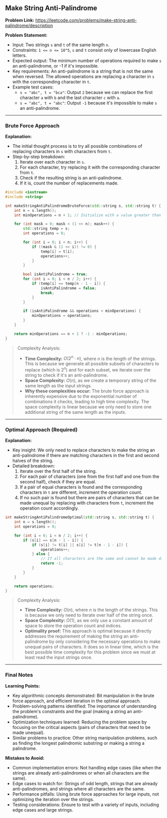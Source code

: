 ## Make String Anti-Palindrome
**Problem Link:** https://leetcode.com/problems/make-string-anti-palindrome/description

**Problem Statement:**
- Input: Two strings `s` and `t` of the same length `n`.
- Constraints: `1 <= n <= 10^5`, `s` and `t` consist only of lowercase English letters.
- Expected output: The minimum number of operations required to make `s` an anti-palindrome, or -1 if it's impossible.
- Key requirements: An anti-palindrome is a string that is not the same when reversed. The allowed operations are replacing a character in `s` with the corresponding character in `t`.
- Example test cases:
  - `s = "abc", t = "bca"`: Output `2` because we can replace the first character `a` with `b` and the last character `c` with `a`.
  - `s = "abc", t = "abc"`: Output `-1` because it's impossible to make `s` an anti-palindrome.

---

### Brute Force Approach

**Explanation:**
- The initial thought process is to try all possible combinations of replacing characters in `s` with characters from `t`.
- Step-by-step breakdown:
  1. Iterate over each character in `s`.
  2. For each character, try replacing it with the corresponding character from `t`.
  3. Check if the resulting string is an anti-palindrome.
  4. If it is, count the number of replacements made.

```cpp
#include <iostream>
#include <string>

int makeStringAntiPalindromeBruteForce(std::string s, std::string t) {
    int n = s.length();
    int minOperations = n + 1; // Initialize with a value greater than the maximum possible operations

    for (int mask = 0; mask < (1 << n); mask++) {
        std::string temp = s;
        int operations = 0;

        for (int i = 0; i < n; i++) {
            if ((mask & (1 << i)) != 0) {
                temp[i] = t[i];
                operations++;
            }
        }

        bool isAntiPalindrome = true;
        for (int i = 0; i < n / 2; i++) {
            if (temp[i] == temp[n - 1 - i]) {
                isAntiPalindrome = false;
                break;
            }
        }

        if (isAntiPalindrome && operations < minOperations) {
            minOperations = operations;
        }
    }

    return minOperations == n + 1 ? -1 : minOperations;
}
```

> Complexity Analysis:
> - **Time Complexity:** $O(2^n \cdot n)$, where $n$ is the length of the strings. This is because we generate all possible subsets of characters to replace (which is $2^n$) and for each subset, we iterate over the string to check if it's an anti-palindrome.
> - **Space Complexity:** $O(n)$, as we create a temporary string of the same length as the input strings.
> - **Why these complexities occur:** The brute force approach is inherently expensive due to the exponential number of combinations it checks, leading to high time complexity. The space complexity is linear because we only need to store one additional string of the same length as the inputs.

---

### Optimal Approach (Required)

**Explanation:**
- Key insight: We only need to replace characters to make the string an anti-palindrome if there are matching characters in the first and second halves of the string.
- Detailed breakdown:
  1. Iterate over the first half of the string.
  2. For each pair of characters (one from the first half and one from the second half), check if they are equal.
  3. If a pair of equal characters is found and the corresponding characters in `t` are different, increment the operation count.
  4. If no such pair is found but there are pairs of characters that can be made unequal by replacing with characters from `t`, increment the operation count accordingly.

```cpp
int makeStringAntiPalindromeOptimal(std::string s, std::string t) {
    int n = s.length();
    int operations = 0;

    for (int i = 0; i < n / 2; i++) {
        if (s[i] == s[n - 1 - i]) {
            if (s[i] != t[i] || s[i] != t[n - 1 - i]) {
                operations++;
            } else {
                // If all characters are the same and cannot be made different, return -1
                return -1;
            }
        }
    }

    return operations;
}
```

> Complexity Analysis:
> - **Time Complexity:** $O(n)$, where $n$ is the length of the strings. This is because we only need to iterate over half of the string once.
> - **Space Complexity:** $O(1)$, as we only use a constant amount of space to store the operation count and indices.
> - **Optimality proof:** This approach is optimal because it directly addresses the requirement of making the string an anti-palindrome by only considering the necessary operations to make unequal pairs of characters. It does so in linear time, which is the best possible time complexity for this problem since we must at least read the input strings once.

---

### Final Notes

**Learning Points:**
- Key algorithmic concepts demonstrated: Bit manipulation in the brute force approach, and efficient iteration in the optimal approach.
- Problem-solving patterns identified: The importance of understanding the problem's constraints and the goal (making a string an anti-palindrome).
- Optimization techniques learned: Reducing the problem space by focusing on the critical aspects (pairs of characters that need to be made unequal).
- Similar problems to practice: Other string manipulation problems, such as finding the longest palindromic substring or making a string a palindrome.

**Mistakes to Avoid:**
- Common implementation errors: Not handling edge cases (like when the strings are already anti-palindromes or when all characters are the same).
- Edge cases to watch for: Strings of odd length, strings that are already anti-palindromes, and strings where all characters are the same.
- Performance pitfalls: Using brute force approaches for large inputs, not optimizing the iteration over the strings.
- Testing considerations: Ensure to test with a variety of inputs, including edge cases and large strings.